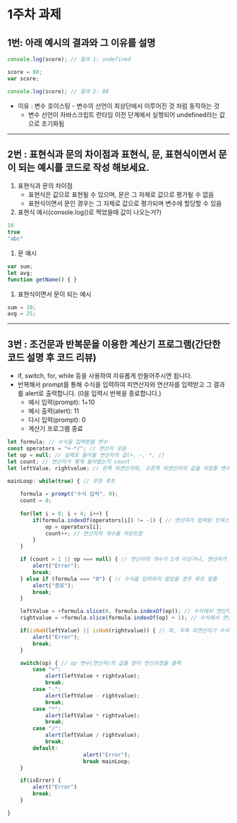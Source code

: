 # 1주차 과제

## 1번: 아래 예시의 결과와 그 이유를 설명

```jsx
console.log(score); // 결과 1: undefined

score = 80;
var score;

console.log(score); // 결과 2: 80
```

- 이유 : 변수 호이스팅 - 변수의 선언이 최상단에서 이루어진 것 처럼 동작하는 것
    - 변수 선언이 자바스크립트 런타임 이전 단계에서 실행되어 undefined라는 값으로 초기화됨

---

## 2번 : 표현식과 문의 차이점과 표현식, 문, 표현식이면서 문이 되는 예시를 코드로 작성 해보세요.

1. 표현식과 문의 차이점
    - 표현식은 값으로 표현될 수 있으며, 문은 그 자체로 값으로 평가될 수 없음
    - 표현식이면서 문인 경우는 그 자체로 값으로 평가되며 변수에 할당할 수 있음
2. 표현식 예시(console.log()로 찍었을때 값이 나오는거?)

```jsx
10
true
"abc"
```

1. 문 예시

```jsx
var sum;
let avg;
function getName() { }
```

1. 표현식이면서 문이 되는 예시

```jsx
sum = 10;
avg = 25;
```

---

## 3번 : 조건문과 반복문을 이용한 계산기 프로그램(간단한 코드 설명 후 코드 리뷰)

- if, switch, for, while 등을 사용하여 자유롭게 만들어주시면 됩니다.
- 반복해서 prompt를 통해 수식을 입력하여 피연산자와 연산자를 입력받고 그 결과를 alert로 출력합니다.
(0을 입력시 반복을 종료합니다.)
    - 예시 입력(prompt): 1+10
    - 예시 출력(alert): 11
    - 다시 입력(prompt): 0
    - 계산기 프로그램 종료

```jsx
let formula; // 수식을 입력받을 변수
const operators = "+-*/"; // 연산자 모음
let op = null; // 실제로 들어올 연산자의 값(+, -, *, /)
let count; // 연산자가 몇개 들어왔는지 count
let leftValue, rightvalue; // 왼쪽 피연산자와, 오른쪽 피연산자의 값을 저장할 변수

mainLoop: while(true) { // 무한 루프
    
    formula = prompt("수식 입력", 0);
    count = 0;
    
    for(let i = 0; i < 4; i++) {
        if(formula.indexOf(operators[i]) != -1) { // 연산자가 입력된 인덱스를 찾음, 없으면 -1
            op = operators[i];
            count++; // 연산자의 개수를 카운트함
        }
    }

    if (count > 1 || op === null) { // 연산자의 개수가 2개 이상거나, 연산자가 없을 경우 루프 탈출
        alert("Error");
        break;
    } else if (formula === "0") { // 수식을 입력하지 않았을 경우 루프 탈출
        alert("종료");
        break;
    }

    leftValue = +formula.slice(0, formula.indexOf(op)); // 수식에서 연산자 좌측의 값을 가져온 후 정수형(+)으로 변경
    rightvalue = +formula.slice(formula.indexOf(op) + 1); // 수식에서 연산자 우측의 값을 가져온 후 정수형(+)으로 변경

    if(isNaN(leftValue) || isNaN(rightvalue)) { // 좌, 우측 피연산자가 수식이 아닐 경우 루프 탈출
        alert("Error");
        break;
    }

    switch(op) { // op 변수(연산자)의 값을 받아 연산과정을 출력
        case "+":
            alert(leftValue + rightvalue);
            break;
        case "-":
            alert(leftValue - rightvalue);
            break;
        case "*":
            alert(leftValue * rightvalue);
            break;
        case "/":
            alert(leftValue / rightvalue);
            break;
        default:
						alert("Error");
						break mainLoop;
    }

    if(isError) {
        alert("Error")
        break;
    }

}
```